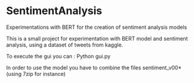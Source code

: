 # SentimentAnalysis
Experimentations with BERT for the creation of sentiment analysis models

This is a small project for experimentation with BERT model and sentiment analysis, using a dataset of tweets from kaggle. 

To execute the gui you can : Python gui.py 

In order to use the model you have to combine the files sentiment_v00* (using 7zip for instance)
